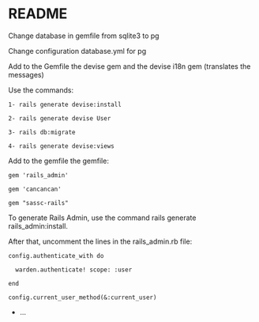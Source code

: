 # README

Change database in gemfile from sqlite3 to pg

Change configuration database.yml for pg

Add to the Gemfile the devise gem and the devise i18n gem (translates the messages)

Use the commands:  

    1- rails generate devise:install  
    
    2- rails generate devise User  
    
    3- rails db:migrate  
    
    4- rails generate devise:views  
    
Add to the gemfile the gemfile: 

    gem 'rails_admin'
    
    gem 'cancancan'
    
    gem "sassc-rails"
    
To generate Rails Admin, use the command rails generate rails_admin:install.

After that, uncomment the lines in the rails_admin.rb file:
    
    config.authenticate_with do
    
      warden.authenticate! scope: :user
      
    end
    
    config.current_user_method(&:current_user)

* ...

